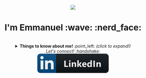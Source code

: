 
<div align="center">
  <img src="https://media.giphy.com/media/MeJgB3yMMwIaHmKD4z/giphy.gif" width="35%">
</div>


  <h1 align="center"> I'm Emmanuel :wave: :nerd_face:  </h1>

<br>

<details>
  <summary align="center"> <b> Things to know about me! </b> :point_left: <i>(click to expand!)</i> </summary>
  
  <br>
  
  <div align="center">
  <a href="https://github.com/LeyCod">
  <img height="160em" src="https://github-readme-stats.vercel.app/api?username=LeyCod&show_icons=true&theme=tokyonight&include_all_commits=true&count_private=true"/>
  <img height="160em" src="https://github-readme-stats.vercel.app/api/top-langs/?username=LeyCod&layout=compact&langs_count=7&theme=tokyonight"/>
</div>
    
---

### - Languages and Tools...

<div align="center">

  <!-- For more icons please follow  https://github.com/MikeCodesDotNET/ColoredBadges -->
  
  <a href="#">
    <img src="https://raw.githubusercontent.com/MikeCodesDotNET/ColoredBadges/4a38660afb7be89a6032218589b4454a1285c7f8/svg/dev/languages/html.svg" alt="html badge" style="vertical-align:top margin:6px 4px">
  </a>
    <a href="#">
    <img src="https://raw.githubusercontent.com/MikeCodesDotNET/ColoredBadges/4a38660afb7be89a6032218589b4454a1285c7f8/svg/dev/languages/css3.svg" alt="css3 badge" style="vertical-align:top margin:6px 4px">
  </a>
  <a href="#">
    <img src="https://raw.githubusercontent.com/MikeCodesDotNET/ColoredBadges/4a38660afb7be89a6032218589b4454a1285c7f8/svg/dev/languages/js.svg" alt="js badge" style="vertical-align:top margin:6px 4px">
  </a>
  <a href="#">
    <img src="https://raw.githubusercontent.com/MikeCodesDotNET/ColoredBadges/4a38660afb7be89a6032218589b4454a1285c7f8/svg/dev/languages/python.svg" alt="python badge" style="vertical-align:top margin:6px 4px">
  </a>
  <a href="#">
    <img src="https://raw.githubusercontent.com/MikeCodesDotNET/ColoredBadges/4a38660afb7be89a6032218589b4454a1285c7f8/svg/dev/frameworks/react.svg" alt="bootstrap badge" style="vertical-align:top margin:6px 4px">
  </a> 
  <a href="#">
    <img src="https://raw.githubusercontent.com/MikeCodesDotNET/ColoredBadges/4a38660afb7be89a6032218589b4454a1285c7f8/svg/dev/frameworks/bootstrap.svg" alt="bootstrap badge" style="vertical-align:top margin:6px 4px">
  </a> 
  <a href="#">
    <img src="https://raw.githubusercontent.com/MikeCodesDotNET/ColoredBadges/4a38660afb7be89a6032218589b4454a1285c7f8/svg/dev/tools/visualstudio_code.svg" alt="visual studio code badge" style="vertical-align:top margin:6px 4px">
  </a> 
  
  
  
  

---

</div>

### - I'm currently...
  
- Giving my best to become a Full Stack Developer with the help of 4Geeks Academy.
- Looking for my first job as Developer.    
- Improving my programming skills.
- Learning new languages and tools.

  
---

</details>

<div align="center"> 
  <i> Let's connect! :handshake: </i>
</div>

<div align="center"> 
   <a href="https://www.linkedin.com/in/emmanuelleyan">
    <img src="https://raw.githubusercontent.com/MikeCodesDotNET/ColoredBadges/4a38660afb7be89a6032218589b4454a1285c7f8/svg/social/linkedin.svg" alt="example badge" style="vertical-align:top margin:6px 4px">
  </a> 
</div>


